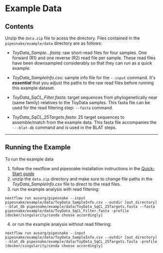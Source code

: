 # Example Data

## Contents

Unzip the `data.zip` file to acess the directory. Files contained in the `pipesnake/example/data` directory are as follows:

+ *ToyData_Sample...fastq*: raw short-read files for four samples. One forward (R1) and one reverse (R2) read file per sample. These read files have been downsampled considerably so that they can run as a quick example.

+ *ToyData_SampleInfo.csv*: sample info file for the `--input` command. It's ***essential*** that you adjust the paths to the raw read files before running this example dataset. 

+ *ToyData_SqCL_Filter.fasta*: target sequences from phylogenetically near (same family) relatives to the ToyData samples. This fasta file can be used for the read filtering step: `--fasta` command.

+ *ToyData_SqCL_25Targets.fasta*: 25 target sequences to assemble/match from the example data. This fasta file accompanies the `---blat-db` command and is used in the BLAT steps. 

---

## Running the Example

To run the example data 
1. follow the nextflow and pipesnake installation instructions in the [Quick-Start guide](https://github.com/AusARG/pipesnake/wiki/2.-Quick-Start)
2. unzip the `data.zip` directory and make sure to change file paths in the *ToyData_SampleInfo.csv* file to direct to the read files.
3. run the example analysis with read filtering:
```
nextflow run ausarg/pipesnake --input pipesnake/example/data/ToyData_SampleInfo.csv --outdir [out_directory] --blat_db pipesnake/example/data/ToyData_SqCL_25Targets.fasta --fasta pipesnake/example/data/ToyData_SqCL_Filter.fasta -profile [docker/singularity/conda choose accordingly]
```
4. or run the example analysis without read filtering:
```
nextflow run ausarg/pipesnake --input pipesnake/example/data/ToyData_SampleInfo.csv --outdir [out_directory] --blat_db pipesnake/example/data/ToyData_SqCL_25Targets.fasta -profile [docker/singularity/conda choose accordingly]
```